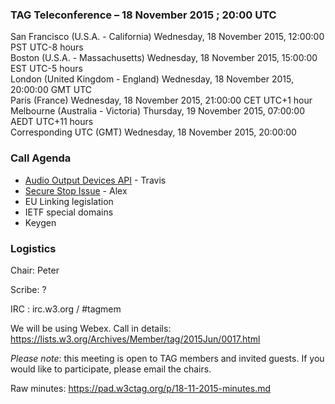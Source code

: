 ### TAG Teleconference – 18 November 2015 ; 20:00 UTC

San Francisco (U.S.A. - California)	Wednesday, 18 November 2015, 12:00:00	PST	UTC-8 hours  
Boston (U.S.A. - Massachusetts)	Wednesday, 18 November 2015, 15:00:00	EST	UTC-5 hours  
London (United Kingdom - England)	Wednesday, 18 November 2015, 20:00:00	GMT	UTC  
Paris (France)	Wednesday, 18 November 2015, 21:00:00	CET	UTC+1 hour  
Melbourne (Australia - Victoria)	Thursday, 19 November 2015, 07:00:00	AEDT	UTC+11 hours  
Corresponding UTC (GMT)	Wednesday, 18 November 2015, 20:00:00	 

### Call Agenda
* [Audio Output Devices API](https://github.com/w3ctag/spec-reviews/issues/91) - Travis
* [Secure Stop Issue](https://github.com/w3ctag/spec-reviews/issues/73) - Alex
* EU Linking legislation
* IETF special domains
* Keygen


### Logistics

Chair: Peter

Scribe: ?

IRC : irc.w3.org / #tagmem

We will be using Webex. Call in details: https://lists.w3.org/Archives/Member/tag/2015Jun/0017.html

*Please note*: this meeting is open to TAG members and invited guests. If you would like to participate, please email the chairs.

Raw minutes: https://pad.w3ctag.org/p/18-11-2015-minutes.md
